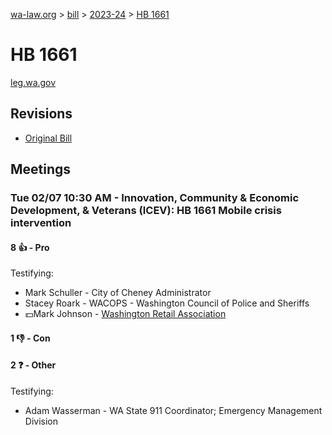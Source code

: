 [wa-law.org](/) > [bill](/bill/) > [2023-24](/bill/2023-24/) > [HB 1661](/bill/2023-24/hb/1661/)

# HB 1661
[leg.wa.gov](https://app.leg.wa.gov/billsummary?BillNumber=1661&Year=2023&Initiative=false)

## Revisions
* [Original Bill](1/)

## Meetings
### Tue 02/07 10:30 AM - Innovation, Community & Economic Development, & Veterans (ICEV): HB 1661 Mobile crisis intervention
#### 8 👍 - Pro
Testifying:
* Mark Schuller - City of Cheney Administrator
* Stacey Roark - WACOPS - Washington Council of Police and Sheriffs
* 💵Mark Johnson - [Washington Retail Association](/org/washington_retail_association/)

#### 1 👎 - Con

#### 2 ❓ - Other
Testifying:
* Adam Wasserman - WA State 911 Coordinator; Emergency Management Division
